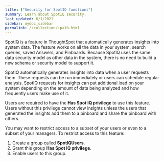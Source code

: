 ```yaml
---
title: ["Security for SpotIQ functions"]
summary: Learn about SpotIQ security.
last_updated: 6/1/2021
sidebar: mydoc_sidebar
permalink: /:collection/:path.html
---
```


SpotIQ is a feature in ThoughtSpot that automatically generates insights into
system data. The feature works on all the data in your system, search queries,
saved Answers, and Pinboards. Because SpotIQ uses the same data security model
as other data in the system, there is no need to build a new schema or security
model to support it.

SpotIQ automatically generates insights into data when a user requests them.
These requests can be run immediately or users can schedule regular analysis.
SpotIQ requests for insights can put additional load on your system depending on
the amount of data being analyzed and how frequently users make use of it.

Users are required to have the **Has Spot IQ privilege** to use this feature.
Users without this privilege cannot view insights unless the users that
generated the insights add them to a pinboard and share the pinboard with others.

You may want to restrict access to a subset of your users or even to a subset of
your managers. To restrict access to this feature:

1. Create a group called **SpotIQUsers**.
2. Grant this group **Has Spot IQ privilege**.
3. Enable users to this group.
